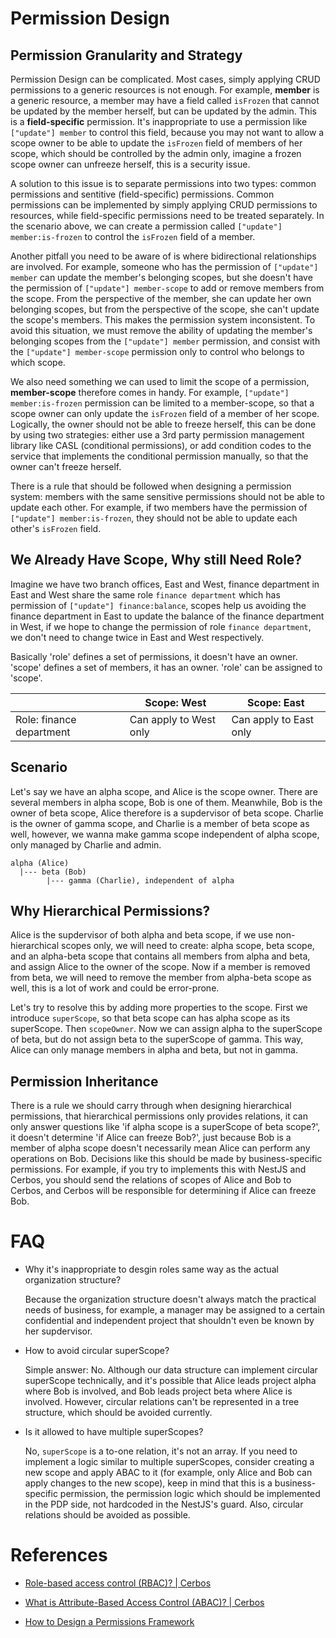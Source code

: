 # Permission Design

## Permission Granularity and Strategy

Permission Design can be complicated. Most cases, simply applying CRUD permissions to a generic resources is not enough. For example, **member** is a generic resource, a member may have a field called `isFrozen` that cannot be updated by the member herself, but can be updated by the admin. This is a **field-specific** permission. It's inappropriate to use a permission like `["update"] member` to control this field, because you may not want to allow a scope owner to be able to update the `isFrozen` field of members of her scope, which should be controlled by the admin only, imagine a frozen scope owner can unfreeze herself, this is a security issue.

A solution to this issue is to separate permissions into two types: common permissions and sentitive (field-specific) permissions. Common permissions can be implemented by simply applying CRUD permissions to resources, while field-specific permissions need to be treated separately. In the scenario above, we can create a permission called `["update"] member:is-frozen` to control the `isFrozen` field of a member.

Another pitfall you need to be aware of is where bidirectional relationships are involved. For example, someone who has the permission of `["update"] member` can update the member's belonging scopes, but she doesn't have the permission of `["update"] member-scope` to add or remove members from the scope. From the perspective of the member, she can update her own belonging scopes, but from the perspective of the scope, she can't update the scope's members. This makes the permission system inconsistent. To avoid this situation, we must remove the ability of updating the member's belonging scopes from the `["update"] member` permission, and consist with the `["update"] member-scope` permission only to control who belongs to which scope.

We also need something we can used to limit the scope of a permission, **member-scope** therefore comes in handy. For example, `["update"] member:is-frozen` permission can be limited to a member-scope, so that a scope owner can only update the `isFrozen` field of a member of her scope. Logically, the owner should not be able to freeze herself, this can be done by using two strategies: either use a 3rd party permission management library like CASL (conditional permissions), or add condition codes to the service that implements the conditional permission manually, so that the owner can't freeze herself.

There is a rule that should be followed when designing a permission system: members with the same sensitive permissions should not be able to update each other. For example, if two members have the permission of `["update"] member:is-frozen`, they should not be able to update each other's `isFrozen` field.

## We Already Have Scope, Why still Need Role?

Imagine we have two branch offices, East and West, finance department in East and West share the same role `finance department` which has permission of `["update"] finance:balance`, scopes help us avoiding the finance department in East to update the balance of the finance department in West, if we hope to change the permission of role `finance department`, we don't need to change twice in East and West respectively.

Basically 'role' defines a set of permissions, it doesn't have an owner. 'scope' defines a set of members, it has an owner. 'role' can be assigned to 'scope'.

|                          | Scope: West            | Scope: East            |
| ------------------------ | ---------------------- | ---------------------- |
| Role: finance department | Can apply to West only | Can apply to East only |

## Scenario

Let's say we have an alpha scope, and Alice is the scope owner. There are several members in alpha scope, Bob is one of them. Meanwhile, Bob is the owner of beta scope, Alice therefore is a supdervisor of beta scope. Charlie is the owner of gamma scope, and Charlie is a member of beta scope as well, however, we wanna make gamma scope independent of alpha scope, only managed by Charlie and admin.

```
alpha (Alice)
  |--- beta (Bob)
        |--- gamma (Charlie), independent of alpha
```

## Why Hierarchical Permissions?

Alice is the supdervisor of both alpha and beta scope, if we use non-hierarchical scopes only, we will need to create: alpha scope, beta scope, and an alpha-beta scope that contains all members from alpha and beta, and assign Alice to the owner of the scope. Now if a member is removed from beta, we will need to remove the member from alpha-beta scope as well, this is a lot of work and could be error-prone.

Let's try to resolve this by adding more properties to the scope. First we introduce `superScope`, so that beta scope can has alpha scope as its superScope. Then `scopeOwner`. Now we can assign alpha to the superScope of beta, but do not assign beta to the superScope of gamma. This way, Alice can only manage members in alpha and beta, but not in gamma.

## Permission Inheritance

There is a rule we should carry through when designing hierarchical permissions, that hierarchical permissions only provides relations, it can only answer questions like 'if alpha scope is a superScope of beta scope?', it doesn't determine 'if Alice can freeze Bob?', just because Bob is a member of alpha scope doesn't necessarily mean Alice can perform any operations on Bob. Decisions like this should be made by business-specific permissions. For example, if you try to implements this with NestJS and Cerbos, you should send the relations of scopes of Alice and Bob to Cerbos, and Cerbos will be responsible for determining if Alice can freeze Bob.

# FAQ

-   Why it's inappropriate to desgin roles same way as the actual organization structure?

    Because the organization structure doesn't always match the practical needs of business, for example, a manager may be assigned to a certain confidential and independent project that shouldn't even be known by her supdervisor.

-   How to avoid circular superScope?

    Simple answer: No. Although our data structure can implement circular superScope technically, and it's possible that Alice leads project alpha where Bob is involved, and Bob leads project beta where Alice is involved. However, circular relations can't be represented in a tree structure, which should be avoided currently.

-   Is it allowed to have multiple superScopes?

    No, `superScope` is a to-one relation, it's not an array. If you need to implement a logic similar to multiple superScopes, consider creating a new scope and apply ABAC to it (for example, only Alice and Bob can apply changes to the new scope), keep in mind that this is a business-specific permission, the permission logic which should be implemented in the PDP side, not hardcoded in the NestJS's guard. Also, circular relations should be avoided as possible.

# References

-   [Role-based access control (RBAC)? | Cerbos](https://www.cerbos.dev/features-benefits-and-use-cases/rbac)

-   [What is Attribute-Based Access Control (ABAC)? | Cerbos](https://www.cerbos.dev/features-benefits-and-use-cases/abac)

-   [How to Design a Permissions Framework](https://rinaarts.com/how-to-design-a-permissions-framework/)
